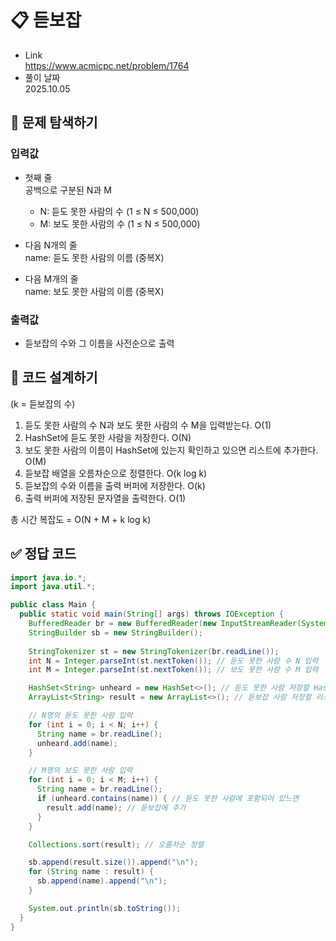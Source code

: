 # 📋 듣보잡
- Link<br>
https://www.acmicpc.net/problem/1764
- 풀이 날짜<br>
2025.10.05

## 🔎 문제 탐색하기

### 입력값
- 첫째 줄<br>
공백으로 구분된 N과 M
  - N: 듣도 못한 사람의 수 (1 ≤ N ≤ 500,000)<br>
  - M: 보도 못한 사람의 수 (1 ≤ N ≤ 500,000)

- 다음 N개의 줄<br>
name: 듣도 못한 사람의 이름 (중복X)

- 다음 M개의 줄<br>
name: 보도 못한 사람의 이름 (중복X)

### 출력값
- 듣보잡의 수와 그 이름을 사전순으로 출력

## 📝 코드 설계하기
(k = 듣보잡의 수)
1. 듣도 못한 사람의 수 N과 보도 못한 사람의 수 M을 입력받는다. O(1)
2. HashSet에 듣도 못한 사람을 저장한다. O(N)
3. 보도 못한 사람의 이름이 HashSet에 있는지 확인하고 있으면 리스트에 추가한다. O(M)
4. 듣보잡 배열을 오름차순으로 정렬한다. O(k log k)
5. 듣보잡의 수와 이름을 출력 버퍼에 저장한다. O(k)
6. 출력 버퍼에 저장된 문자열을 출력한다. O(1)

총 시간 복잡도 = O(N + M + k log k)

## ✅ 정답 코드
```java
import java.io.*;
import java.util.*;

public class Main {
  public static void main(String[] args) throws IOException {
    BufferedReader br = new BufferedReader(new InputStreamReader(System.in));
    StringBuilder sb = new StringBuilder();
    
    StringTokenizer st = new StringTokenizer(br.readLine());
    int N = Integer.parseInt(st.nextToken()); // 듣도 못한 사람 수 N 입력
    int M = Integer.parseInt(st.nextToken()); // 보도 못한 사람 수 M 입력

    HashSet<String> unheard = new HashSet<>(); // 듣도 못한 사람 저장할 HashSet
    ArrayList<String> result = new ArrayList<>(); // 듣보잡 사람 저장할 리스트

    // N명의 듣도 못한 사람 입력
    for (int i = 0; i < N; i++) {
      String name = br.readLine();
      unheard.add(name);
    }

    // M명의 보도 못한 사람 입력
    for (int i = 0; i < M; i++) {
      String name = br.readLine();
      if (unheard.contains(name)) { // 듣도 못한 사람에 포함되어 있느면
        result.add(name); // 듣보잡에 추가
      }
    }

    Collections.sort(result); // 오름차순 정렬

    sb.append(result.size()).append("\n");
    for (String name : result) {
      sb.append(name).append("\n");
    }

    System.out.println(sb.toString());
  }
}
```